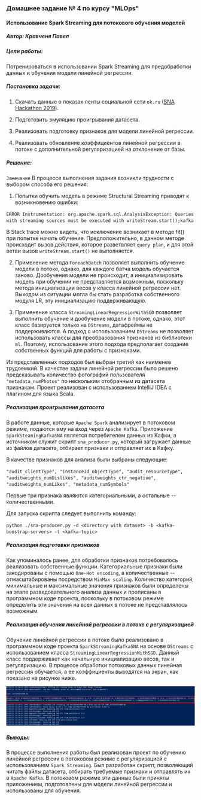 ### Домашнее задание № 4 по курсу "MLOps"
#### Использование Spark Streaming для потокового обучения моделей
##### Автор: Кравченя Павел

##### Цели работы:
Потренироваться в использовании Spark Streaming для предобработки данных и обучения модели линейной регрессии.

##### Постановка задачи:

1. Скачать данные о показах ленты социальной сети `ok.ru` ([SNA Hackathon 2019](https://www.kaggle.com/sharthz23/sna-hackathon-2019-collaboration)).

2. Подготовить эмуляцию проигрывания датасета.

3. Реализовать подготовку признаков для модели линейной регрессии.

4. Реализовать обновление коэффициентов линейной регрессии в потоке с дополнительной регуляризацией на отклонение от базы.

##### Решение:

`Замечание` В процессе выполнения задания возникли трудности с выбором способа его решения:

1. Попытки обучить модель в режиме Structural Streaming приводят к возникновению ошибки:

`ERROR Instrumentation: org.apache.spark.sql.AnalysisException: Queries with streaming sources must be executed with writeStream.start();kafka`

В Stack trace можно видеть, что исключение возникает в методе fit() при попытке начать обучение. Предположительно, в данном методе происходит вызов действия, которое разветвляет `query plan`, и для этой ветви вызов `writeStream.start()` не выполняется.

2. Применение метода `ForeachBatch` позволяет выполнить обучение модели в потоке, однако, для каждого батча модель обучается заново. Дообучения модели не происходит, а инициализировать модель при обучении не представляется возможным, поскольку метода инициализации весов у класса линейной регрессии нет. Выходом из ситуации могла бы стать разработка собственного модуля LR, эту инициализацию поддерживающую.

3. Применение класса `StreamingLinearRegressionWithSGD` позволяет выполнить обучение и дообучение модели в потоке, однако, этот класс базируется только на `DStreams`, датафреймы не поддерживаются. А подход с использованием `DStreams` не позволяет использовать классы для преобразования признаков из библиотеки `ml`. Поэтому, использование этого подхода предполагает создание собственных функций для работы с признаками.

Из представленных подходов был выбран третий как наименее трудоемкий. В качестве задачи линейной регрессии было решено предсказывать количество фотографий пользователя `"metadata_numPhotos"` по нескольким отобранным из датасета признакам. Проект реализован с использованием IntelliJ IDEA с плагином для языка Scala.

##### Реализация проигрывания датасета

В работе данные, которые `Apache Spark` анализирует в потоковом режиме, подаются ему на вход через `Apache Kafka`. Приложение `SparkSteamingKafkaSNA` является потребителем данных из Кафки, а источником служит скрипт `sna_producer.py`, который загружает данные из файлов датасета, отбирает признаки и отправляет их в Кафку.

В качестве признаков для анализа были выбраны следующие:

`"audit_clientType", "instanceId_objectType", "audit_resourceType", "auditweights_numDislikes", "auditweights_ctr_negative", "auditweights_numLikes", "metadata_numSymbols"`

Первые три признака являются категориальными, а остальные -- количественными.

Для запуска скрипта следует выполнить команду:

`python ./sna-producer.py -d <directory with dataset> -b <kafka-boostrap-servers> -t <kafka-topic>`

##### Реализация подготовки признаков

Как упоминалось ранее, для обработки признаков потребовалось реализовать собственные функции. Категориальные признаки были закодированы с помощью `One-Hot encoding`, а количественные -- отмасштабированы посредством `MinMax scaling`. Количество категорий, минимальные и максимальные значения признаков были определены на этапе разведовательного анализа данных и прописаны в программном коде проекта, поскольку в потоковом режиме определить эти значения на всех данных в потоке не представлялось возможным.

##### Реализация обучения линейной регрессии в потоке с регуляризацией

Обучение линейной регрессии в потоке было реализовано в программном коде проекта `SparkStreamingKafkaSNA` на основе `DStreams` с использованием класса `StreamingLinearRegressionWithSGD`. Данный класс поддерживает как начальную инициализацию весов, так и регуляризацию. В процессе обработки потоковых данных линейная регрессия обучается, а ее коэффициенты выводятся на экран, как показано на рисунке ниже.

![Weights Updates](images/WeightsUpdates.png)

##### Выводы:

В процессе выполнения работы был реализован проект по обучению линейной регрессии в потоковом режиме с регуляризацией с использованием `Spark Streaming`. Был разработан скрипт, позволяющий читать файлы датасета, отбирать требуемые признаки и отправлять их в `Apache Kafka`. В потоковом режиме эти данные были приняты приложением, подготовлены для модели линейной регрессии и использованы для обучения.
